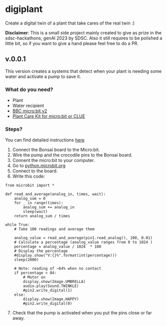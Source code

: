 # digiplant

Create a digital twin of a plant that take cares of the real twin :)

**Disclaimer**: This is a small side project mainly created to give as prize in the sdsc-hackathons, genAI 2023 by SDSC. Also it still requires to be polished a little bit, so if you want to give a hand please feel free to do a PR. 

## v.0.0.1 

This version creates a systems that detect when your plant is needing some water and activate a pump to save it.

### What do you need?

- Plant
- Water recipient
- [BBC micro:bit v2](https://www.adafruit.com/product/4781)
- [Plant Care Kit for micro:bit or CLUE](https://www.adafruit.com/product/4746)

### Steps?

You can find detailed instructions [here](https://learn.adafruit.com/adafruit-bonsai-buckaroo)

1. Connect the Bonsai board to the Micro:bit.
2. Wire the pump and the crocodile pins to the Bonsai board.
3. Connent the micro:bit to your computer. 
4. Go to [python.microbit.org](https://python.microbit.org/v/3)
5. Connect to the board.
6. Write this code:

```
from microbit import *

def read_and_average(analog_in, times, wait):
    analog_sum = 0
    for _ in range(times):
        analog_sum += analog_in
        sleep(wait)
    return analog_sum / times

while True:
    # Take 100 readings and average them

    analog_value = read_and_average(pin1.read_analog(), 100, 0.01)
    # Calculate a percentage (analog_value ranges from 0 to 1024 )
    percentage = analog_value / 1024  * 100
    # Display the percentage
    #display.show("V:{}%".format(int(percentage)))
    sleep(2000)
    
    # Note: reading of ~64% when no contact
    if percentage < 84:
        # Motor on
        display.show(Image.UMBRELLA)
        audio.play(Sound.TWINKLE)
        #pin2.write_digital(1)
    else:
        display.show(Image.HAPPY)
        #pin2.write_digital(0)
```

7. Check that the pump is activated when you put the pins close or far away.
